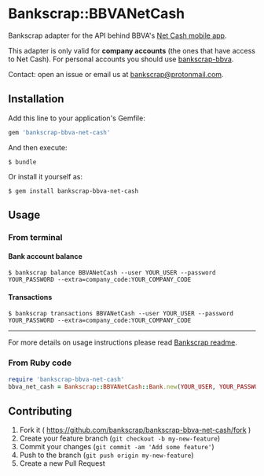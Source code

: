 # Bankscrap::BBVANetCash

Bankscrap adapter for the API behind BBVA's [Net Cash mobile app](https://play.google.com/store/apps/details?id=com.bbva.netcash).

This adapter is only valid for **company accounts** (the ones that have access to Net Cash). For personal accounts 
you should use [bankscrap-bbva](https://github.com/bankscrap/bankscrap-bbva).

Contact: open an issue or email us at bankscrap@protonmail.com.

## Installation

Add this line to your application's Gemfile:

```ruby
gem 'bankscrap-bbva-net-cash'
```

And then execute:

    $ bundle

Or install it yourself as:

    $ gem install bankscrap-bbva-net-cash

## Usage

### From terminal
#### Bank account balance

    $ bankscrap balance BBVANetCash --user YOUR_USER --password YOUR_PASSWORD --extra=company_code:YOUR_COMPANY_CODE


#### Transactions

    $ bankscrap transactions BBVANetCash --user YOUR_USER --password YOUR_PASSWORD --extra=company_code:YOUR_COMPANY_CODE

---

For more details on usage instructions please read [Bankscrap readme](https://github.com/bankscrap/bankscrap/#usage).

### From Ruby code


```ruby
require 'bankscrap-bbva-net-cash'
bbva_net_cash = Bankscrap::BBVANetCash::Bank.new(YOUR_USER, YOUR_PASSWORD, extra_args: {company_code: YOUR_COMPANY_CODE})
```


## Contributing

1. Fork it ( https://github.com/bankscrap/bankscrap-bbva-net-cash/fork )
2. Create your feature branch (`git checkout -b my-new-feature`)
3. Commit your changes (`git commit -am 'Add some feature'`)
4. Push to the branch (`git push origin my-new-feature`)
5. Create a new Pull Request
